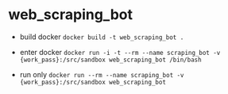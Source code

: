 # web_scraping_bot

- build docker 
`docker build -t web_scraping_bot .`

- enter docker
`docker run -i -t --rm --name scraping_bot -v {work_pass}:/src/sandbox web_scraping_bot /bin/bash`

- run only
`docker run --rm --name scraping_bot -v {work_pass}:/src/sandbox web_scraping_bot`